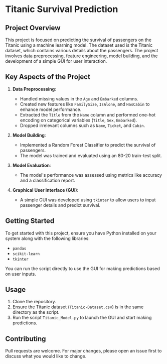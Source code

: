 
# Titanic Survival Prediction

## Project Overview
This project is focused on predicting the survival of passengers on the Titanic using a machine learning model. The dataset used is the Titanic dataset, which contains various details about the passengers. The project involves data preprocessing, feature engineering, model building, and the development of a simple GUI for user interaction.

## Key Aspects of the Project
1. **Data Preprocessing**: 
   - Handled missing values in the `Age` and `Embarked` columns.
   - Created new features like `FamilySize`, `IsAlone`, and `HasCabin` to enhance model performance.
   - Extracted the `Title` from the `Name` column and performed one-hot encoding on categorical variables (`Title`, `Sex`, `Embarked`).
   - Dropped irrelevant columns such as `Name`, `Ticket`, and `Cabin`.

2. **Model Building**:
   - Implemented a Random Forest Classifier to predict the survival of passengers.
   - The model was trained and evaluated using an 80-20 train-test split.
   
3. **Model Evaluation**:
   - The model's performance was assessed using metrics like accuracy and a classification report.
   
4. **Graphical User Interface (GUI)**:
   - A simple GUI was developed using `tkinter` to allow users to input passenger details and predict survival.

## Getting Started
To get started with this project, ensure you have Python installed on your system along with the following libraries:
- `pandas`
- `scikit-learn`
- `tkinter`

You can run the script directly to use the GUI for making predictions based on user inputs.

## Usage
1. Clone the repository.
2. Ensure the Titanic dataset (`Titanic-Dataset.csv`) is in the same directory as the script.
3. Run the script `Titanic_Model.py` to launch the GUI and start making predictions.

## Contributing
Pull requests are welcome. For major changes, please open an issue first to discuss what you would like to change.
